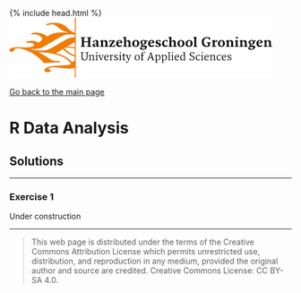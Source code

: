 {% include head.html %}
![Hanze](../hanze/hanze.png)

[Go back to the main page](../index.md)


# R Data Analysis

## Solutions

---

### Exercise 1

Under construction


---


>This web page is distributed under the terms of the Creative Commons Attribution License which permits unrestricted use, distribution, and reproduction in any medium, provided the original author and source are credited.
>Creative Commons License: CC BY-SA 4.0.

